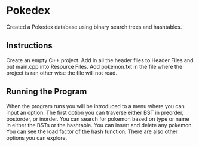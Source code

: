 # Pokedex
 Created a Pokedex database using binary search trees and hashtables.

## Instructions
 Create an empty C++ project. Add in all the header files to Header Files and put main.cpp into Resource Files.
 Add pokemon.txt in the file where the project is ran other wise the file will not read. 
 
## Running the Program
 When the program runs you will be introduced to a menu where you can input an option. The first option you can traverse either BST in preorder, postorder, or inorder. You can search for pokemon based on type or name in either the BSTs or the hashtable. You can insert and delete any pokemon. You can see the load factor of the hash function. There are also other options you can explore. 
